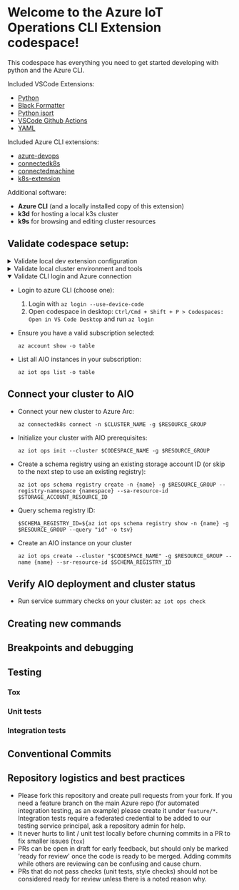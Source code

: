# Welcome to the Azure IoT Operations CLI Extension codespace!

This codespace has everything you need to get started developing with python and the Azure CLI.

Included VSCode Extensions:

- [Python](https://marketplace.visualstudio.com/items?itemName=ms-python.python)
- [Black Formatter](https://marketplace.visualstudio.com/items?itemName=ms-python.black-formatter)
- [Python isort](https://marketplace.visualstudio.com/items?itemName=ms-python.isort)
- [VSCode Github Actions](https://marketplace.visualstudio.com/items?itemName=GitHub.vscode-github-actions)
- [YAML](https://marketplace.visualstudio.com/items?itemName=redhat.vscode-yaml)

Included Azure CLI extensions:

- [azure-devops](https://github.com/Azure/azure-devops-cli-extension)
- [connectedk8s](https://github.com/Azure/azure-cli-extensions/tree/main/src/connectedk8s)
- [connectedmachine](https://github.com/Azure/azure-cli-extensions/tree/main/src/connectedmachine)
- [k8s-extension](https://github.com/Azure/azure-cli-extensions/tree/main/src/k8s-extension)

Additional software:

- **Azure CLI** (and a locally installed copy of this extension)
- **k3d** for hosting a local k3s cluster
- **k9s** for browsing and editing cluster resources

## Validate codespace setup:

<details>
<summary>
Validate local dev extension configuration
</summary>

- Ensure your local python virtual environment is active:

  `az -v` should show you a local `Python location` path in your `env` folder:

  `/workspaces/azure-iot-ops-cli-extension/env/bin/python`

- Ensure your development extension is added to the CLI:

  `az extension list -o table` should show your installed extensions.

  Check for this extension only by adding ` | grep azure-iot-ops` to the command.

- Ensure you can lint and unit test your local code:

  `tox` will run these checks. [TODO - add link to tox section]

</details>

<details>
<summary>
Validate local cluster environment and tools
</summary>

- Ensure you have a local cluster running:

  `k3d cluster list` will allow you to see if you have a k3s cluster running.

  Running `k9s` will launch an interactive console in the terminal that allows you to browse your cluster resources. Use `ctrl+c` to exit.

- Ensure you can run commands from the extension that connect to your local cluster:

  `az iot ops check` should run correctly and verify your local cluster meets AIO requirements.

</details>

<details open>
<summary>Validate CLI login and Azure connection</summary>

- Login to azure CLI (choose one):

  1. Login with `az login --use-device-code`
  2. Open codespace in desktop: `Ctrl/Cmd + Shift + P > Codespaces: Open in VS Code Desktop` and run `az login`

- Ensure you have a valid subscription selected:

  `az account show -o table`

- List all AIO instances in your subscription:

  `az iot ops list -o table`

</details>

## Connect your cluster to AIO

- Connect your new cluster to Azure Arc:

  `az connectedk8s connect -n $CLUSTER_NAME -g $RESOURCE_GROUP`

- Initialize your cluster with AIO prerequisites:

  `az iot ops init --cluster $CODESPACE_NAME -g $RESOURCE_GROUP`

- Create a schema registry using an existing storage account ID (or skip to the next step to use an existing registry):

  `az iot ops schema registry create -n {name} -g $RESOURCE_GROUP --registry-namespace
{namespace} --sa-resource-id $STORAGE_ACCOUNT_RESOURCE_ID`

- Query schema registry ID:

  `$SCHEMA_REGISTRY_ID=${az iot ops schema registry show -n {name} -g $RESOURCE_GROUP --query "id" -o tsv}`

- Create an AIO instance on your cluster

  `az iot ops create --cluster "$CODESPACE_NAME" -g $RESOURCE_GROUP --name {name} --sr-resource-id $SCHEMA_REGISTRY_ID`

## Verify AIO deployment and cluster status

- Run service summary checks on your cluster: `az iot ops check`


## Creating new commands

## Breakpoints and debugging

## Testing

### Tox

### Unit tests

### Integration tests

## Conventional Commits

## Repository logistics and best practices
- Please fork this repository and create pull requests from your fork. If you need a feature branch on the main Azure repo (for automated integration testing, as an example) please create it under `feature/*`. Integration tests require a federated credential to be added to our testing service principal, ask a repository admin for help.
- It never hurts to lint / unit test locally before churning commits in a PR to fix smaller issues (`tox`)
- PRs can be open in draft for early feedback, but should only be marked 'ready for review' once the code is ready to be merged. Adding commits while others are reviewing can be confusing and cause churn.
- PRs that do not pass checks (unit tests, style checks) should not be considered ready for review unless there is a noted reason why.